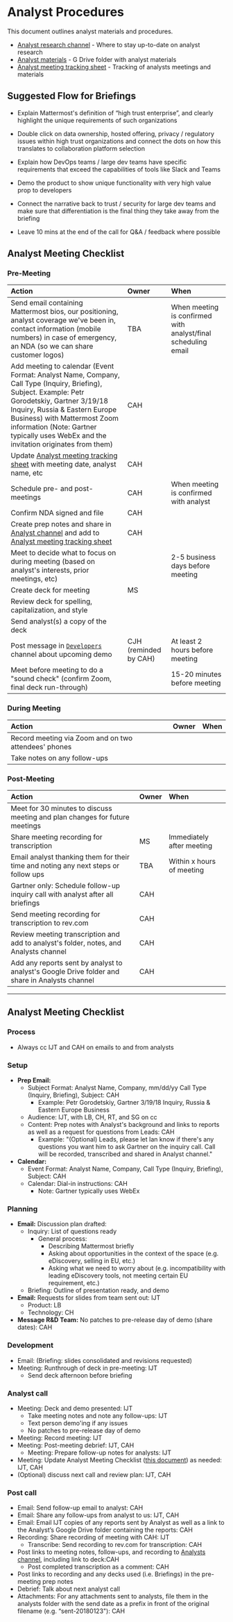 # Analyst Procedures

This document outlines analyst materials and procedures. 

- [Analyst research channel](https://community.mattermost.com/private-core/channels/analyst-research) - Where to stay up-to-date on analyst research 
- [Analyst materials](https://drive.google.com/drive/folders/16SMn6yR5nIK2YUimpCDC04a1s4F8_j3w) - G Drive folder with analyst materials 
- [Analyst meeting tracking sheet](https://docs.google.com/spreadsheets/d/1RpBFAbOgkdiiNE-OmtPGn0Ey0JzVODGiW9flACJaiZQ/edit?usp=drive_web&ouid=107885747391106493596) - Tracking of analysts meetings and materials 

## Suggested Flow for Briefings

- Explain Mattermost's definition of “high trust enterprise”, and clearly highlight the unique requirements of such organizations

- Double click on data ownership, hosted offering, privacy / regulatory issues within high trust organizations and connect the dots on how this translates to collaboration platform selection

- Explain how DevOps teams / large dev teams have specific requirements that exceed the capabilities of tools like Slack and Teams

- Demo the product to show unique functionality with very high value prop to developers

- Connect the narrative back to trust / security for large dev teams and make sure that differentiation is the final thing they take away from the briefing  

- Leave 10 mins at the end of the call for Q&A / feedback where possible

## Analyst Meeting Checklist 

### Pre-Meeting

| **Action** |  **Owner**     | **When**|
|:----------|:-------------|:-------------|
| Send email containing Mattermost bios, our positioning, analyst coverage we've been in, contact information (mobile numbers) in case of emergency, an NDA (so we can share customer logos) | TBA | When meeting is confirmed with analyst/final scheduling email |
|Add meeting to calendar (Event Format: Analyst Name, Company, Call Type (Inquiry, Briefing), Subject. Example: Petr Gorodetskiy, Gartner 3/19/18 Inquiry, Russia & Eastern Europe Business) with Mattermost Zoom information (Note: Gartner typically uses WebEx and the invitation originates from them)| CAH |  |
| Update [Analyst meeting tracking sheet](https://docs.google.com/spreadsheets/d/1RpBFAbOgkdiiNE-OmtPGn0Ey0JzVODGiW9flACJaiZQ/edit?usp=drive_web&ouid=107885747391106493596) with meeting date, analyst name, etc |CAH  |  |
| Schedule pre- and post- meetings | CAH  | When meeting is confirmed with analyst |
| Confirm NDA signed and file |CAH   | |
| Create prep notes and share in [Analyst channel](https://community.mattermost.com/private-core/channels/analyst-research) and add to [Analyst meeting tracking sheet](https://docs.google.com/spreadsheets/d/1RpBFAbOgkdiiNE-OmtPGn0Ey0JzVODGiW9flACJaiZQ/edit?usp=drive_web&ouid=107885747391106493596)  | CAH |  |
| Meet to decide what to focus on during meeting (based on analyst's interests, prior meetings, etc) |  |2-5 business days before meeting  |
| Create deck for meeting | MS |  |
| Review deck for spelling, capitalization, and style |  |  |
| Send analyst(s) a copy of the deck |  |  |
| Post message in [`Developers`](https://pre-release.mattermost.com/core/channels/core-developers) channel about upcoming demo | CJH (reminded by CAH) | At least 2 hours before meeting  |
| Meet before meeting to do a "sound check" (confirm Zoom, final deck run-through) |  | 15-20 minutes before meeting |
  
### During Meeting

| **Action** |  **Owner**     | **When**|
|:----------|:-------------|:-------------|
| Record meeting via Zoom and on two attendees' phones |  |  |
| Take notes on any follow-ups |  |  |




### Post-Meeting

| **Action** |  **Owner**     | **When**|
|:----------|:-------------|:-------------|
| Meet for 30 minutes to discuss meeting and plan changes for future meetings|  |  |
| Share meeting recording for transcription | MS | Immediately after meeting  |
| Email analyst thanking them for their time and noting any next steps or follow ups | TBA | Within x hours of meeting |
| Gartner only: Schedule follow-up inquiry call with analyst after all briefings | CAH  |  |
| Send meeting recording for transcription to rev.com  | CAH |  |
| Review meeting transcription and add to analyst's folder, notes, and Analysts channel | CAH  |  |
| Add any reports sent by analyst to analyst's Google Drive folder and share in Analysts channel   | CAH |  |

_______________________________________________________________________________________________________________________

## Analyst Meeting Checklist 

### Process
- Always cc IJT and CAH on emails to and from analysts

### Setup
- **Prep Email:** 
  - Subject Format: Analyst Name, Company, mm/dd/yy Call Type (Inquiry, Briefing), Subject: CAH
    - Example: Petr Gorodetskiy, Gartner 3/19/18 Inquiry, Russia & Eastern Europe Business
  - Audience: IJT, with LB, CH, RT, and SG on cc
  - Content: Prep notes with Analyst's background and links to reports as well as a request for questions from Leads: CAH
    - Example: "(Optional) Leads, please let Ian know if there's any questions you want him to ask Gartner on the inquiry call. Call will be recorded, transcribed and shared in Analyst channel."
- **Calendar:**  
  - Event Format: Analyst Name, Company, Call Type (Inquiry, Briefing), Subject: CAH
  - Calendar: Dial-in instructions: CAH
    - Note: Gartner typically uses WebEx

### Planning 
- **Email:** Discussion plan drafted: 
  - Inquiry: List of questions ready
    - General process: 
       - Describing Mattermost briefly
       - Asking about opportunities in the context of the space (e.g. eDiscovery, selling in EU, etc.)
       - Asking what we need to worry about (e.g. incompatibility with leading eDiscovery tools, not meeting certain EU requirement, etc.) 
  - Briefing: Outline of presentation ready, and demo
- **Email:** Requests for slides from team sent out: IJT
  - Product: LB
  - Technology: CH
- **Message R&D Team:** No patches to pre-release day of demo (share dates): CAH

### Development 
- Email: (Briefing: slides consolidated and revisions requested)
- Meeting: Runthrough of deck in pre-meeting: IJT
  - Send deck afternoon before briefing

### Analyst call 
- Meeting: Deck and demo presented: IJT
  - Take meeting notes and note any follow-ups: IJT
  - Text person demo'ing if any issues
  - No patches to pre-release day of demo
- Meeting: Record meeting: IJT
- Meeting: Post-meeting debrief: IJT, CAH
  - Meeting: Prepare follow-up notes for analysts: IJT
- Meeting: Update Analyst Meeting Checklist ([this document](https://docs.google.com/spreadsheets/d/1RpBFAbOgkdiiNE-OmtPGn0Ey0JzVODGiW9flACJaiZQ/edit#gid=0)) as needed: IJT, CAH
- (Optional) discuss next call and review plan: IJT, CAH

### Post call
- Email: Send follow-up email to analyst: CAH
- Email: Share any follow-ups from analyst to us: IJT, CAH
- Email: Email IJT copies of any reports sent by Analyst as well as a link to the Analyst’s Google Drive folder containing the reports: CAH
- Recording: Share recording of meeting with CAH: IJT
  - Transcribe: Send recording to rev.com for transcription: CAH
- Post links to meeting notes, follow-ups, and recording to [Analysts channel](https://pre-release.mattermost.com/private-core/channels/analyst-research
), including link to deck:CAH
  - Post completed transcription as a comment: CAH 
- Post links to recording and any decks used (i.e. Briefings) in the pre-meeting prep notes
- Debrief: Talk about next analyst call
- Attachments: For any attachments sent to analysts, file them in the analysts folder with the send date as a prefix in front of the original filename (e.g. “sent-20180123"): CAH 


